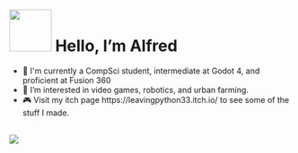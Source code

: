 <html>
  <body>
    <h1> <strong><img src="https://media.tenor.com/SNL9_xhZl9oAAAAi/waving-hand-joypixels.gif" width = "75"> Hello, I’m Alfred </strong></h1>
    <div>
      <ul>
        <li >👦 I'm currently a CompSci student, intermediate at Godot 4, and proficient at Fusion 360</li>
        <li>🌱 I’m interested in video games, robotics, and urban farming.</li>
        <li>🎮 Visit my itch page https://leavingpython33.itch.io/ to see some of the stuff I made.</li>
      </ul>
    </div>
    <br>
    <img src="https://github.com/LeavingPython33/LeavingPython33/assets/138741668/003d19d2-e893-489e-a3d5-dabcaebb347d">

</html>
<!---
LeavingPython33/LeavingPython33 is a ✨ special ✨ repository because its `README.md` (this file) appears on your GitHub profile.
You can click the Preview link to take a look at your changes.
--->

